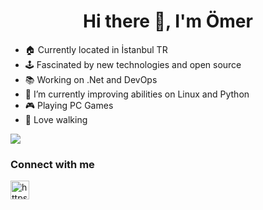 <h1 align="center">Hi there 👋, I'm Ömer</h1>

- 🏠 Currently located in İstanbul TR
- 🕹️ Fascinated by new technologies and open source
- 📚 Working on .Net and DevOps
- 🌱 I’m currently improving abilities on Linux and Python  
- 🎮 Playing PC Games
- 🚶  Love walking 

![](https://media.gcflearnfree.org/content/55e0730c7dd48174331f5164_01_17_2014/whatisacomputer_laptop_computers.jpg)

### Connect with me
<p align="left">
<a href="https://www.linkedin.com/in/omer-f-yildiz/" target="blank"><img align="center" src="https://cdn.jsdelivr.net/npm/simple-icons@3.0.1/icons/linkedin.svg" alt="https://www.linkedin.com/in/omer-f-yildiz" height="30" width="30" /></a>
</p>


<!--
**omrfyildiz/omrfyildiz** is a ✨ _special_ ✨ repository because its `README.md` (this file) appears on your GitHub profile.

Here are some ideas to get you started:

- 🔭 I’m currently working on ...
- 🌱 I’m currently learning ...
- 👯 I’m looking to collaborate on ...
- 🤔 I’m looking for help with ...
- 💬 Ask me about ...
- 📫 How to reach me: ...
- 😄 Pronouns: ...
- ⚡ Fun fact: ...
-->
